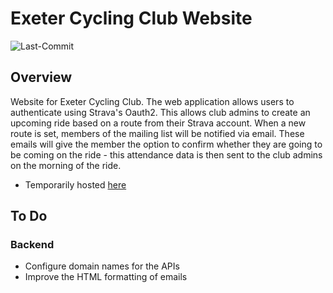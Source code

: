 # Exeter Cycling Club Website

![Last-Commit](https://img.shields.io/github/last-commit/Oliver-Bilbie/exeter-cycling-club)

## Overview

Website for Exeter Cycling Club.
The web application allows users to authenticate using Strava's Oauth2. This allows club admins to create an upcoming ride based on a route from their Strava account. When a new route is set, members of the mailing list will be notified via email. These emails will give the member the option to confirm whether they are going to be coming on the ride - this attendance data is then sent to the club admins on the morning of the ride.

- Temporarily hosted [here](https://kee4pqbtog5vwik77yfyrlapxi0jmobt.lambda-url.eu-west-1.on.aws/)

## To Do
### Backend
- Configure domain names for the APIs
- Improve the HTML formatting of emails
